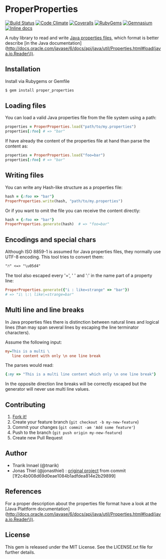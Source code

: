 # ProperProperties

[![Build Status](http://img.shields.io/travis/jnbt/java-properties.png)](https://travis-ci.org/jnbt/jnbt/java-properties)
[![Code Climate](http://img.shields.io/codeclimate/github/jnbt/java-properties.png)](https://codeclimate.com/github/jnbt/java-properties)
[![Coveralls](http://img.shields.io/coveralls/jnbt/java-properties.png)](https://coveralls.io/r/jnbt/java-properties)
[![RubyGems](http://img.shields.io/gem/v/java-properties.png)](http://rubygems.org/gems/java-properties)
[![Gemnasium](http://img.shields.io/gemnasium/jnbt/java-properties.png)](https://gemnasium.com/jnbt/java-properties)
[![Inline docs](http://inch-pages.github.io/github/jnbt/java-properties.png)](http://inch-pages.github.io/github/jnbt/java-properties)

A ruby library to read and write [Java properties files](http://en.wikipedia.org/wiki/.properties), which format is better describe [in the Java documentation](http://docs.oracle.com/javase/6/docs/api/java/util/Properties.html#load(java.io.Reader\)).

## Installation

Install via Rubygems or Gemfile

```zsh
$ gem install proper_properties
```

## Loading files

You can load a valid Java properties file from the file system using a path:

```ruby
properties = ProperProperties.load("path/to/my.properties")
properties[:foo] # => "bar"
```

If have already the content of the properties file at hand than parse the content as:

```ruby
properties = ProperProperties.load("foo=bar")
properties[:foo] # => "bar"
```

## Writing files

You can write any Hash-like structure as a properties file:

```ruby
hash = {:foo => "bar"}
ProperProperties.write(hash, "path/to/my.properties")
```

Or if you want to omit the file you can receive the content directly:

```ruby
hash = {:foo => "bar"}
ProperProperties.generate(hash)  # => "foo=bar"
```

## Encodings and special chars

Although ISO 8859-1 is assumed for Java properties files, they normally use UTF-8 encoding. This tool tries to convert them:

```
"ה" <=> "\u05d4"
```

The tool also escaped every '=', ' ' and ':' in the name part of a property line:

```ruby
ProperProperties.generate({"i : like=strange" => "bar"}) 
# => "i\ \:\ like\=strange=bar"
```

## Multi line and line breaks

In Java properties files there is distinction between natural lines and logical lines (than may span several lines by escaping the line terminator characters). 

Assume the following input:

```ini
my=This is a multi \
   line content with only \n one line break
```

The parses would read:

```ruby
{:my => "This is a multi line content which only \n one line break"}
```

In the opposite direction line breaks will be correctly escaped but the generator will never use multi line values.

## Contributing

1. [Fork it!](https://github.com/tnarik/proper_properties/fork)
2. Create your feature branch (`git checkout -b my-new-feature`)
3. Commit your changes (`git commit -am 'Add some feature'`)
4. Push to the branch (`git push origin my-new-feature`)
5. Create new Pull Request

## Author

- Tnarik Innael (@tnarik)
- Jonas Thiel (@jonasthiel) : [original project](https://github.com/jnbt/java-properties) from commit [1f2c4b008d69d0eae1084b1adfdea814e2b29899]

## References

For a proper description about the properties file format have a look at the [Java Plattform documentation](http://docs.oracle.com/javase/6/docs/api/java/util/Properties.html#load(java.io.Reader\)).

## License

This gem is released under the MIT License. See the LICENSE.txt file for further details.
